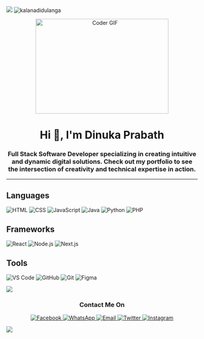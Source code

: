 <img src="https://user-images.githubusercontent.com/73097560/115834477-dbab4500-a447-11eb-908a-139a6edaec5c.gif">
<img src="https://komarev.com/ghpvc/?username=dinukaprab&label=Profile%20views&color=brightgreen&style=flat" alt="kalanadidulanga" />
<p align="center"><img alt="Coder GIF" height=250 width=350 src="https://images.squarespace-cdn.com/content/v1/5769fc401b631bab1addb2ab/1541580611624-TE64QGKRJG8SWAIUS7NS/ke17ZwdGBToddI8pDm48kPoswlzjSVMM-SxOp7CV59BZw-zPPgdn4jUwVcJE1ZvWQUxwkmyExglNqGp0IvTJZamWLI2zvYWH8K3-s_4yszcp2ryTI0HqTOaaUohrI8PI6FXy8c9PWtBlqAVlUS5izpdcIXDZqDYvprRqZ29Pw0o/coding-freak.gif" /></p>
<h1 align="center">Hi 👋, I'm Dinuka Prabath</h1>
<h3 align="center">Full Stack Software Developer specializing in creating intuitive and dynamic digital solutions. Check out my portfolio to see the intersection of creativity and technical expertise in action.</h3>

---

## Languages
![HTML](https://img.shields.io/badge/Code-HTML-orange?style=for-the-badge&logo=html5)
![CSS](https://img.shields.io/badge/Code-CSS-blue?style=for-the-badge&logo=css3)
![JavaScript](https://img.shields.io/badge/Code-JavaScript-yellow?style=for-the-badge&logo=javascript)
![Java](https://img.shields.io/badge/Code-Java-red?style=for-the-badge&logo=java)
![Python](https://img.shields.io/badge/Code-Python-blue?style=for-the-badge&logo=python)
![PHP](https://img.shields.io/badge/Code-PHP-purple?style=for-the-badge&logo=php)

## Frameworks
![React](https://img.shields.io/badge/Framework-React-blue?style=for-the-badge&logo=react)
![Node.js](https://img.shields.io/badge/Framework-Node.js-green?style=for-the-badge&logo=node.js)
![Next.js](https://img.shields.io/badge/Framework-Next.js-black?style=for-the-badge&logo=next.js)

## Tools
![VS Code](https://img.shields.io/badge/Tool-VS%20Code-blue?style=for-the-badge&logo=visual-studio-code)
![GitHub](https://img.shields.io/badge/Tool-GitHub-black?style=for-the-badge&logo=github)
![Git](https://img.shields.io/badge/Tool-Git-orange?style=for-the-badge&logo=git)
![Figma](https://img.shields.io/badge/Tool-Figma-red?style=for-the-badge&logo=figma)

<img src="https://user-images.githubusercontent.com/73097560/115834477-dbab4500-a447-11eb-908a-139a6edaec5c.gif">

<h3 align="center">Contact Me On</h3>
<p align="center">
  <a href="https://www.facebook.com/profile.php?id=100087684162623">
    <img src="https://img.shields.io/badge/Facebook-1877F2?style=for-the-badge&logo=facebook&logoColor=white" alt="Facebook"/>
  </a>
  <a href="https://wa.me/+94762200748">
    <img src="https://img.shields.io/badge/WhatsApp-25D366?style=for-the-badge&logo=whatsapp&logoColor=white" alt="WhatsApp"/>
  </a>
  <a href="mailto:dinukaprab@gmail.com">
    <img src="https://img.shields.io/badge/Email-D14836?style=for-the-badge&logo=gmail&logoColor=white" alt="Email"/>
  </a>
  <a href="https://x.com/dinukaprab">
    <img src="https://img.shields.io/badge/Twitter-1DA1F2?style=for-the-badge&logo=twitter&logoColor=white" alt="Twitter"/>
  </a>
  <a href="https://www.instagram.com/dinukaprab">
    <img src="https://img.shields.io/badge/Instagram-E4405F?style=for-the-badge&logo=instagram&logoColor=white" alt="Instagram"/>
  </a>
</p>


<img src="https://user-images.githubusercontent.com/73097560/115834477-dbab4500-a447-11eb-908a-139a6edaec5c.gif">
